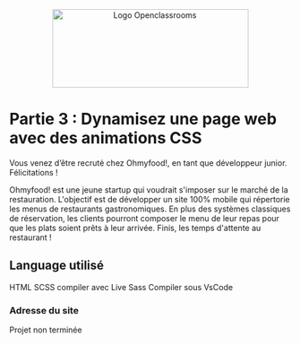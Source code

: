<center>
<img src="https://blog.openclassrooms.com/en/wp-content/uploads/sites/4/2018/11/Blog_logo.jpg" alt="Logo Openclassrooms" width="350" height="140" style="text-align:center"/>
</center>

# Partie 3 : Dynamisez une page web avec des animations CSS

Vous venez d’être recruté chez Ohmyfood!, en tant que développeur junior. Félicitations !

Ohmyfood! est une jeune startup qui voudrait s'imposer sur le marché de la restauration. L'objectif est de développer un site 100% mobile qui répertorie les menus de restaurants gastronomiques. En plus des systèmes classiques de réservation, les clients pourront composer le menu de leur repas pour que les plats soient prêts à leur arrivée. Finis, les temps d'attente au restaurant !

## Language utilisé

HTML
SCSS compiler avec Live Sass Compiler sous VsCode

### Adresse du site

Projet non terminée
